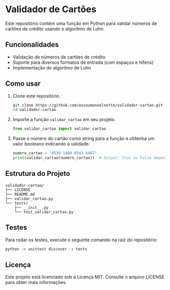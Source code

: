 # Validador de Cartões

Este repositório contém uma função em Python para validar números de cartões de crédito usando o algoritmo de Luhn.

## Funcionalidades

- Validação de números de cartões de crédito
- Suporte para diversos formatos de entrada (com espaços e hifens)
- Implementação do algoritmo de Luhn

## Como usar

1. Clone este repositório.
    ```sh
    git clone https://github.com/eusoumanoelnetto/validador-cartao.git
    cd validador-cartao
    ```

2. Importe a função `validar_cartao` em seu projeto.
    ```python
    from validar_cartao import validar_cartao
    ```

3. Passe o número do cartão como string para a função e obtenha um valor booleano indicando a validade.
    ```python
    numero_cartao = "4539 1488 0343 6467"
    print(validar_cartao(numero_cartao))  # Output: True ou False dependendo do número
    ```

## Estrutura do Projeto

```
validador-cartao/
├── LICENSE
├── README.md
├── validar_cartao.py
└── tests/
    ├── __init__.py
    └── test_validar_cartao.py
```

## Testes

Para rodar os testes, execute o seguinte comando na raiz do repositório:

```sh
python -m unittest discover -s tests
```

## Licença

Este projeto está licenciado sob a Licença MIT. Consulte o arquivo LICENSE para obter mais informações.